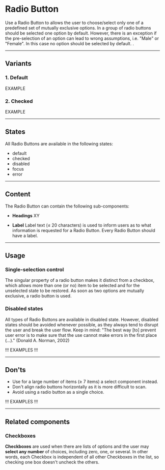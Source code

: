 # Radio Button
 
Use a Radio Button to allows the user to choose/select only one of a predefined set of mutually exclusive options.
In a group of radio buttons should be selected one option by default. However, there is an exception if the pre-selection of an option can lead to wrong assumptions, i.e. "Male" or "Female". In this case no option should be selected by default.
.

---
 
## Variants
 
### 1. Default
EXAMPLE
 
### 2. Checked
EXAMPLE
 
---
 
## States
All Radio Buttons are available in the following states:
* default
* checked
* disabled
* focus
* error
 
---
 
## Content
 
The Radio Button can contain the following sub-components:
 
- **Headings**
XY
 
- **Label**
Label text (≤ 20 characters) is used to inform users as to what information is requested for a Radio Button. Every Radio Button should have a label.
 
---
 
## Usage
 
### Single-selection control
The singular property of a radio button makes it distinct from a checkbox, which allows more than one (or no) item to be selected and for the unselected state to be restored. As soon as two options are mutually exclusive, a radio button is used.

### Disabled states
All types of Radio Buttons are available in disabled state. However, disabled states should be avoided whenever possible, as they always tend to disrupt the user and break the user flow. Keep in mind: "The best way [to] prevent user error is to make sure that the use cannot make errors in the first place (…)." (Donald A. Norman, 2002)
 
!!! EXAMPLES !!!
 
---
 
## Don'ts
 
- Use for a large number of items (≥ 7 items) a select component instead.
- Don't align radio buttons horizontally as it is more difficult to scan.
- Avoid using a radio button as a single choice.
 
!!! EXAMPLES !!!
 
---
 
## Related components
 
### Checkboxes
 
**Checkboxes** are used when there are lists of options and the user may **select any number** of choices, including zero, one, or several. In other words, each Checkbox is independent of all other Checkboxes in the list, so checking one box doesn't uncheck the others.
 